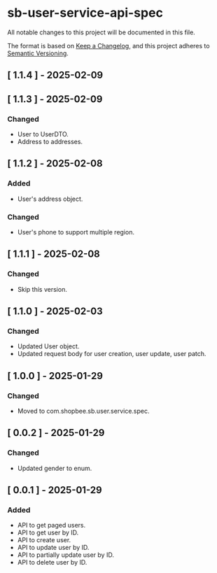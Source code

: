 # sb-user-service-api-spec

All notable changes to this project will be documented in this file.

The format is based on [Keep a Changelog](https://keepachangelog.com/en/1.0.0/),
and this project adheres to [Semantic Versioning](https://semver.org/spec/v2.0.0.html).

## [ 1.1.4 ] - 2025-02-09

## [ 1.1.3 ] - 2025-02-09
### Changed
- User to UserDTO.
- Address to addresses.

## [ 1.1.2 ] - 2025-02-08
### Added
- User's address object.

### Changed
- User's phone to support multiple region.

## [ 1.1.1 ] - 2025-02-08
### Changed
- Skip thís version.

## [ 1.1.0 ] - 2025-02-03
### Changed
- Updated User object.
- Updated request body for user creation, user update, user patch.

## [ 1.0.0 ] - 2025-01-29
### Changed
- Moved to com.shopbee.sb.user.service.spec.

## [ 0.0.2 ] - 2025-01-29
### Changed
- Updated gender to enum.

## [ 0.0.1 ] - 2025-01-29
### Added
- API to get paged users.
- API to get user by ID.
- API to create user.
- API to update user by ID.
- API to partially update user by ID.
- API to delete user by ID.
